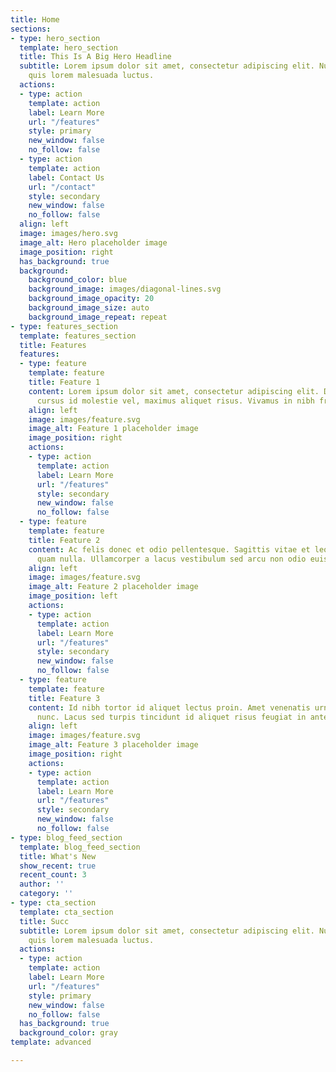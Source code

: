```yaml
---
title: Home
sections:
- type: hero_section
  template: hero_section
  title: This Is A Big Hero Headline
  subtitle: Lorem ipsum dolor sit amet, consectetur adipiscing elit. Nullam a metus
    quis lorem malesuada luctus.
  actions:
  - type: action
    template: action
    label: Learn More
    url: "/features"
    style: primary
    new_window: false
    no_follow: false
  - type: action
    template: action
    label: Contact Us
    url: "/contact"
    style: secondary
    new_window: false
    no_follow: false
  align: left
  image: images/hero.svg
  image_alt: Hero placeholder image
  image_position: right
  has_background: true
  background:
    background_color: blue
    background_image: images/diagonal-lines.svg
    background_image_opacity: 20
    background_image_size: auto
    background_image_repeat: repeat
- type: features_section
  template: features_section
  title: Features
  features:
  - type: feature
    template: feature
    title: Feature 1
    content: Lorem ipsum dolor sit amet, consectetur adipiscing elit. Donec nisl ligula,
      cursus id molestie vel, maximus aliquet risus. Vivamus in nibh fringilla, fringilla.
    align: left
    image: images/feature.svg
    image_alt: Feature 1 placeholder image
    image_position: right
    actions:
    - type: action
      template: action
      label: Learn More
      url: "/features"
      style: secondary
      new_window: false
      no_follow: false
  - type: feature
    template: feature
    title: Feature 2
    content: Ac felis donec et odio pellentesque. Sagittis vitae et leo duis ut diam
      quam nulla. Ullamcorper a lacus vestibulum sed arcu non odio euismod lacinia.
    align: left
    image: images/feature.svg
    image_alt: Feature 2 placeholder image
    image_position: left
    actions:
    - type: action
      template: action
      label: Learn More
      url: "/features"
      style: secondary
      new_window: false
      no_follow: false
  - type: feature
    template: feature
    title: Feature 3
    content: Id nibh tortor id aliquet lectus proin. Amet venenatis urna cursus eget
      nunc. Lacus sed turpis tincidunt id aliquet risus feugiat in ante.
    align: left
    image: images/feature.svg
    image_alt: Feature 3 placeholder image
    image_position: right
    actions:
    - type: action
      template: action
      label: Learn More
      url: "/features"
      style: secondary
      new_window: false
      no_follow: false
- type: blog_feed_section
  template: blog_feed_section
  title: What's New
  show_recent: true
  recent_count: 3
  author: ''
  category: ''
- type: cta_section
  template: cta_section
  title: Succ
  subtitle: Lorem ipsum dolor sit amet, consectetur adipiscing elit. Nullam a metus
    quis lorem malesuada luctus.
  actions:
  - type: action
    template: action
    label: Learn More
    url: "/features"
    style: primary
    new_window: false
    no_follow: false
  has_background: true
  background_color: gray
template: advanced

---
```

